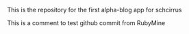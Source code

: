 This is the repository for the first alpha-blog app for schcirrus

This is a comment to test github commit from RubyMine


